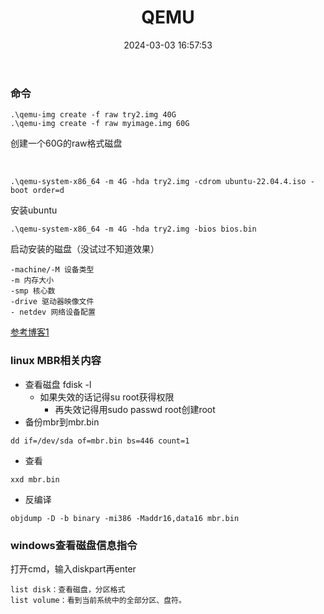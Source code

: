 ﻿---
title: QEMU
date: 2024-03-03 16:57:53
tags:
- 操作系统
- 大二下
---
### 命令
~~~
.\qemu-img create -f raw try2.img 40G 
.\qemu-img create -f raw myimage.img 60G
~~~
创建一个60G的raw格式磁盘

<br>

~~~
.\qemu-system-x86_64 -m 4G -hda try2.img -cdrom ubuntu-22.04.4.iso -boot order=d
~~~
安装ubuntu

~~~
.\qemu-system-x86_64 -m 4G -hda try2.img -bios bios.bin
~~~
启动安装的磁盘（没试过不知道效果）

~~~
-machine/-M 设备类型
-m 内存大小
-smp 核心数
-drive 驱动器映像文件
- netdev 网络设备配置

~~~
[参考博客1](https://blog.csdn.net/weixin_39871788/article/details/123250595)


### linux MBR相关内容
* 查看磁盘 fdisk -l
    - 如果失效的话记得su root获得权限 
        - 再失效记得用sudo passwd root创建root
* 备份mbr到mbr.bin
~~~
dd if=/dev/sda of=mbr.bin bs=446 count=1
~~~
* 查看
~~~
xxd mbr.bin
~~~
* 反编译
~~~
objdump -D -b binary -mi386 -Maddr16,data16 mbr.bin
~~~

### windows查看磁盘信息指令
打开cmd，输入diskpart再enter
~~~
list disk：查看磁盘，分区格式
list volume：看到当前系统中的全部分区、盘符。
~~~

   
